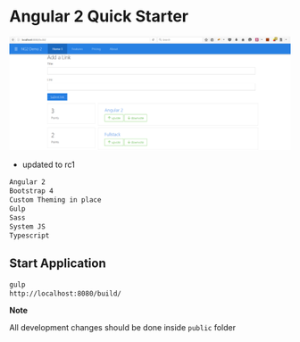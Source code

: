 # Angular 2 Quick Starter 

![Angular 2 Demo](public/images/voting.png)

- updated to rc1

```
Angular 2
Bootstrap 4
Custom Theming in place
Gulp
Sass
System JS
Typescript
```

## Start Application

```
gulp
http://localhost:8080/build/
```

**Note**

All development changes should be done inside `public` folder 
